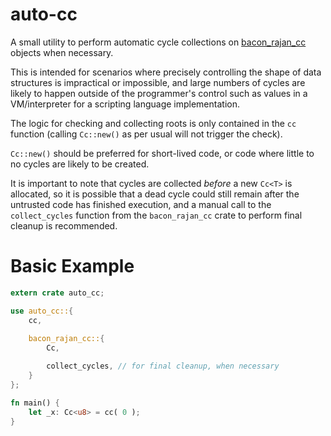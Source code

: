 # auto-cc

A small utility to perform automatic cycle collections on [bacon_rajan_cc](https://github.com/fitzgen/bacon-rajan-cc) objects when necessary.

This is intended for scenarios where precisely controlling the shape of data structures is impractical or impossible, and large numbers of cycles are likely to happen outside of the programmer's control such as values in a VM/interpreter for a scripting language implementation.

The logic for checking and collecting roots is only contained in the `cc` function (calling `Cc::new()` as per usual will not trigger the check).

`Cc::new()` should be preferred for short-lived code, or code where little to no cycles are likely to be created.

It is important to note that cycles are collected _before_ a new `Cc<T>` is allocated, so it is possible that a dead cycle could still remain after the untrusted code has finished execution, and a manual call to the `collect_cycles` function from the `bacon_rajan_cc` crate to perform final cleanup is recommended.

# Basic Example

```rust
extern crate auto_cc;

use auto_cc::{
    cc,
    
    bacon_rajan_cc::{
        Cc,

        collect_cycles, // for final cleanup, when necessary
    }
};

fn main() {
    let _x: Cc<u8> = cc( 0 );
}

```
